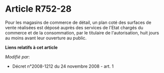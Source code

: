 # Article R752-28

Pour les magasins de commerce de détail, un plan coté des surfaces de vente réalisées est déposé auprès des services de
l'Etat chargés du commerce et de la consommation, par le titulaire de l'autorisation, huit jours au moins avant leur
ouverture au public.

**Liens relatifs à cet article**

_Modifié par_:

  - Décret n°2008-1212 du 24 novembre 2008 - art. 1
